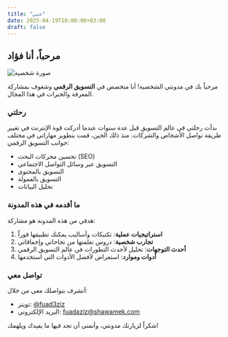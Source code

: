```yaml
---
title: "عني"
date: 2025-04-19T10:00:00+03:00
draft: false
---
```


## مرحباً، أنا فؤاد

![صورة شخصية](/images/profile.jpg)

مرحباً بك في مدونتي الشخصية! أنا متخصص في **التسويق الرقمي** وشغوف بمشاركة المعرفة والخبرات في هذا المجال.

### رحلتي

بدأت رحلتي في عالم التسويق قبل عدة سنوات عندما أدركت قوة الإنترنت في تغيير طريقة تواصل الأشخاص والشركات. منذ ذلك الحين، قمت بتطوير مهاراتي في مختلف جوانب التسويق الرقمي:

* تحسين محركات البحث (SEO)
* التسويق عبر وسائل التواصل الاجتماعي
* التسويق بالمحتوى
* التسويق بالعمولة
* تحليل البيانات

### ما أقدمه في هذه المدونة

هدفي من هذه المدونة هو مشاركة:

1. **استراتيجيات عملية**: تكتيكات وأساليب يمكنك تطبيقها فوراً
2. **تجارب شخصية**: دروس تعلمتها من نجاحاتي وإخفاقاتي
3. **أحدث التوجهات**: تحليل لأحدث التطورات في عالم التسويق الرقمي
4. **أدوات وموارد**: استعراض لأفضل الأدوات التي استخدمها

### تواصل معي

أتشرف بتواصلك معي من خلال:

* تويتر: [@fuad3ziz](https://x.com/fuad3ziz)
* البريد الإلكتروني: fuadaziz@shawamek.com

شكراً لزيارتك مدونتي، وأتمنى أن تجد فيها ما يفيدك ويلهمك!